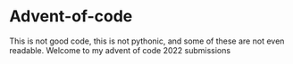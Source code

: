 # Advent-of-code

This is not good code, this is not pythonic, and some of these are not even readable.
Welcome to my advent of code 2022 submissions
